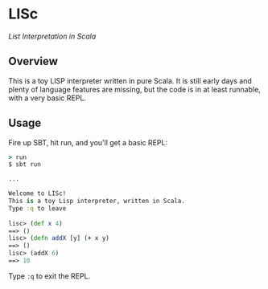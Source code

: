 LISc
====
_List Interpretation in Scala_

Overview
---
This is a toy LISP interpreter written in pure Scala. It is still early days and plenty of
language features are missing, but the code is in at least runnable, with a very basic REPL.

Usage
---
Fire up SBT, hit run, and you'll get a basic REPL:

```clj
> run
$ sbt run

...

Welcome to LISc!
This is a toy Lisp interpreter, written in Scala.
Type :q to leave
    
lisc> (def x 4)
==> ()
lisc> (defn addX [y] (+ x y)
==> ()
lisc> (addX 6)
==> 10
```

Type ```:q``` to exit the REPL.
